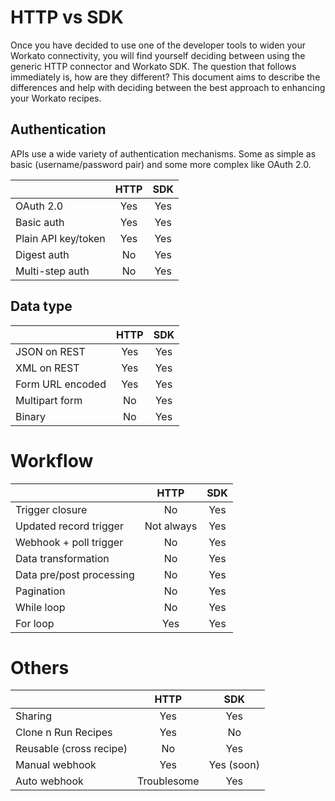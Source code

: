 # HTTP vs SDK

Once you have decided to use one of the developer tools to widen your Workato connectivity, you will find yourself deciding between using the generic HTTP connector and Workato SDK. The question that follows immediately is, how are they different? This document aims to describe the differences and help with deciding between the best approach to enhancing your Workato recipes.

## Authentication

APIs use a wide variety of authentication mechanisms. Some as simple as basic (username/password pair) and some more complex like OAuth 2.0.

|   | HTTP | SDK |
|:-----|:-:|:-:|
| OAuth 2.0 | Yes | Yes |
| Basic auth | Yes | Yes |
| Plain API key/token | Yes | Yes |
| Digest auth | No  | Yes |
| Multi-step auth | No  | Yes |

## Data type

|   | HTTP | SDK |
|:-----|:-:|:-:|
| JSON on REST | Yes | Yes |
| XML on REST | Yes | Yes |
| Form URL encoded | Yes | Yes |
| Multipart form | No  | Yes |
| Binary | No | Yes| 

# Workflow 

|   | HTTP | SDK |
|:-----|:-:|:-:|
| Trigger closure | No  | Yes |
| Updated record trigger | Not always  | Yes |
| Webhook + poll trigger | No  | Yes |
| Data transformation | No  | Yes |
| Data pre/post processing | No  | Yes |
| Pagination | No  | Yes |
| While loop | No  | Yes |
| For loop | Yes | Yes |

# Others

|   | HTTP | SDK |
|:-----|:-:|:-:|
| Sharing | Yes | Yes |
| Clone n Run Recipes | Yes | No |
| Reusable (cross recipe) | No | Yes |
| Manual webhook | Yes | Yes (soon) |
| Auto webhook | Troublesome | Yes |
